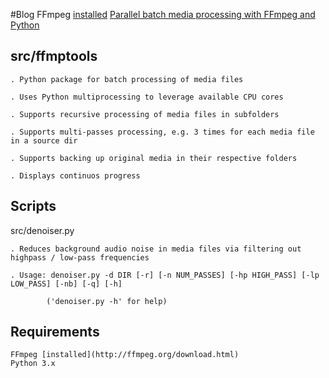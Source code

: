 #Blog
FFmpeg [installed](http://ffmpeg.org/download.html)
[Parallel batch media processing with FFmpeg and Python](http://arseniy.drupalgardens.com/content/parallel-batch-media-processing-ffmpeg-and-python)



src/ffmptools
--------------
    . Python package for batch processing of media files

    . Uses Python multiprocessing to leverage available CPU cores

    . Supports recursive processing of media files in subfolders

    . Supports multi-passes processing, e.g. 3 times for each media file in a source dir

    . Supports backing up original media in their respective folders

    . Displays continuos progress


Scripts
--------
 src/denoiser.py

    . Reduces background audio noise in media files via filtering out highpass / low-pass frequencies

    . Usage: denoiser.py -d DIR [-r] [-n NUM_PASSES] [-hp HIGH_PASS] [-lp LOW_PASS] [-nb] [-q] [-h]

            ('denoiser.py -h' for help)


Requirements
------------
    FFmpeg [installed](http://ffmpeg.org/download.html)
    Python 3.x

     
    


